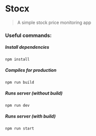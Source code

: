 # Stocx
> A simple stock price monitoring app

### Useful commands:
##### Install dependencies
```
npm install
```

##### Compiles for production
```
npm run build
```

##### Runs server (without build)
```
npm run dev
```

##### Runs server (with build)
```
npm run start
```

